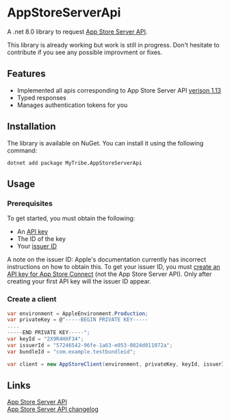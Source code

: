 # AppStoreServerApi

A .net 8.0 library to request [App Store Server API](https://developer.apple.com/documentation/appstoreserverapi).

This library is already working but work is still in progress. Don't hesitate to contribute if you see any possible improvment or fixes.

## Features
- Implemented all apis corresponding to App Store Server API [verison 1.13](https://developer.apple.com/documentation/appstoreserverapi/app_store_server_api_changelog#4444148)
- Typed responses
- Manages authentication tokens for you

## Installation
The library is available on NuGet. You can install it using the following command:
```console
dotnet add package MyTribe.AppStoreServerApi
```

## Usage
### Prerequisites
To get started, you must obtain the following:
- An [API key](https://developer.apple.com/documentation/appstoreserverapi/creating_api_keys_to_use_with_the_app_store_server_api)
- The ID of the key
- Your [issuer ID](https://developer.apple.com/documentation/appstoreserverapi/generating_tokens_for_api_requests)

A note on the issuer ID:
Apple's documentation currently has incorrect instructions on how to obtain this.
To get your issuer ID, you must [create an API key for App Store Connect](https://developer.apple.com/documentation/appstoreconnectapi/creating_api_keys_for_app_store_connect_api) (not the App Store Server API). Only after creating your first API key will the issuer ID appear.

### Create a client
```csharp
var environment = AppleEnvironment.Production;
var privateKey = @"-----BEGIN PRIVATE KEY-----
....
-----END PRIVATE KEY-----";
var keyId = "2X9R4HXF34";
var issuerId = "57246542-96fe-1a63-e053-0824d011072a";
var bundleId = "com.example.testbundleid";

var client = new AppStoreClient(environment, privateKey, keyId, issuerId, bundleId);
```

## Links
[App Store Server API](https://developer.apple.com/documentation/appstoreserverapi)  
[App Store Server API changelog](https://developer.apple.com/documentation/appstoreserverapi/app_store_server_api_changelog)
